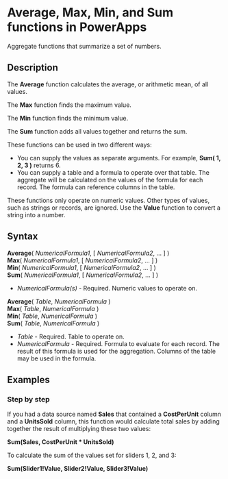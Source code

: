 <properties
	pageTitle="PowerApps: Average, Max, Min, and Sum functions"
	description="Reference information for the Average, Max, Min, and Sum functions in PowerApps, including syntax and examples"
	suite="powerapps"
	documentationCenter="na"
	authors="gregli-msft"
	manager="dwrede"
	editor=""
	tags=""/>

<tags
   ms.service="powerapps"
   ms.devlang="na"
   ms.topic="article"
   ms.tgt_pltfrm="na"
   ms.workload="na"
   ms.date="11/07/2015"
   ms.author="gregli"/>

# Average, Max, Min, and Sum functions in PowerApps #

Aggregate functions that summarize a set of numbers. 

## Description ##

The **Average** function calculates the average, or arithmetic mean, of all values.

The **Max** function finds the maximum value.

The **Min** function finds the minimum value.

The **Sum** function adds all values together and returns the sum.

These functions can be used in two different ways:

- You can supply the values as separate arguments.  For example, **Sum( 1, 2, 3 )** returns 6. 
- You can supply a table and a formula to operate over that table.  The aggregate will be calculated on the values of the formula for each record.  The formula can reference columns in the table.  

These functions only operate on numeric values.  Other types of values, such as strings or records, are ignored.  Use the **Value** function to convert a string into a number.   
 
## Syntax ##

**Average**( *NumericalFormula1*, [ *NumericalFormula2*, ... ] )<br>
**Max**( *NumericalFormula1*, [ *NumericalFormula2*, ... ] )<br>
**Min**( *NumericalFormula1*, [ *NumericalFormula2*, ... ] )<br>
**Sum**( *NumericalFormula1*, [ *NumericalFormula2*, ... ] )

- *NumericalFormula(s)* - Required.  Numeric values to operate on.

**Average**( *Table*, *NumericalFormula* )<br>
**Max**( *Table*, *NumericalFormula* )<br>
**Min**( *Table*, *NumericalFormula* )<br>
**Sum**( *Table*, *NumericalFormula* )

- *Table* - Required.  Table to operate on.
- *NumericalFormula* - Required. Formula to evaluate for each record. The result of this formula is used for the aggregation. Columns of the table may be used in the formula.  

## Examples ##

<!-- TODO: Examples. -->

### Step by step ###

If you had a data source named **Sales** that contained a **CostPerUnit** column and a **UnitsSold** column, this function would calculate total sales by adding together the result of multiplying these two values:

**Sum(Sales, CostPerUnit * UnitsSold)**

To calculate the sum of the values set for sliders 1, 2, and 3:

**Sum(Slider1!Value, Slider2!Value, Slider3!Value)**
